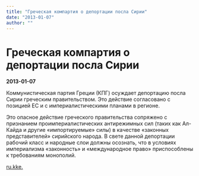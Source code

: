 ```yaml
---
title: "Греческая компартия о депортации посла Сирии"
date: "2013-01-07"
author: ""
---
```


# Греческая компартия о депортации посла Сирии

**2013-01-07** 

Коммунистическая партия Греции (КПГ) осуждает депортацию посла Сирии греческим правительством. Это действие согласовано с позицией ЕС и с империалистическими планами в регионе.

Это опасное действие греческого правительства сопряжено с признанием проимпериалистических антирежимных сил (таких как Ал-Кайда и другие «импортируемые» силы) в качестве «законных представителей» сирийского народа. В свете данной депортации рабочий класс и народные слои должны осознать, что в условиях империализма «законность» и «международное право» приспособлены к требованиям монополий.

[ru.kke.](http://ru.kke.gr/news/news2013/2013-01-syria-presvira/)